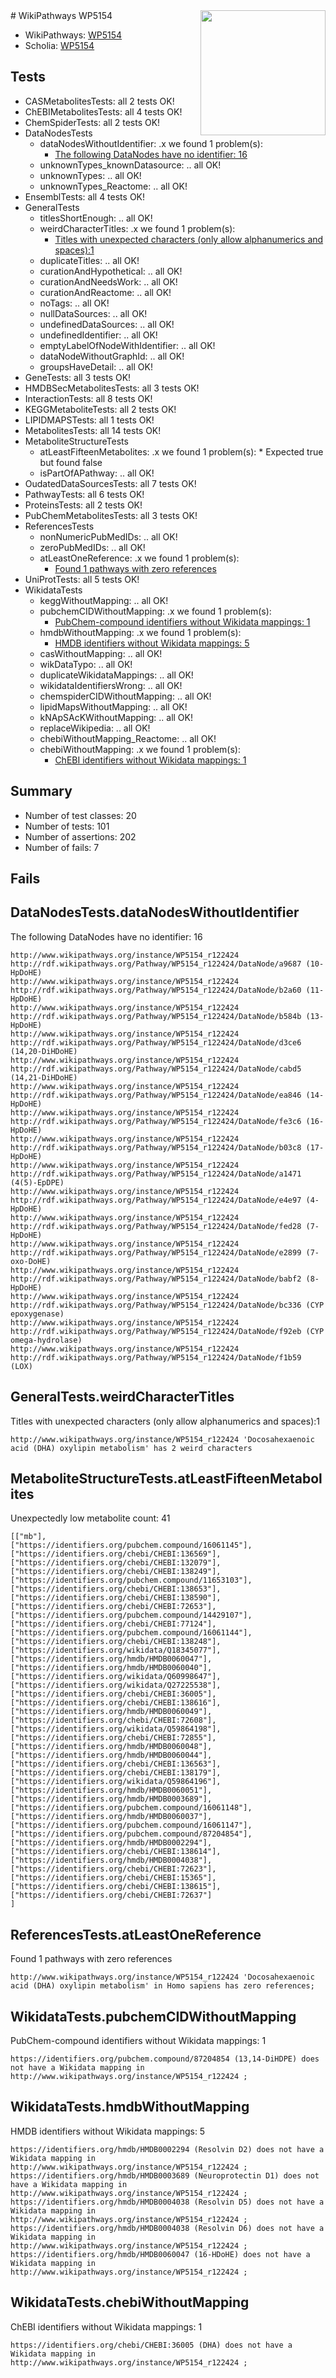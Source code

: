 <img style="float: right; width: 200px" src="https://upload.wikimedia.org/wikipedia/commons/thumb/8/83/Wplogo_with_text_500.png/640px-Wplogo_with_text_500.png" />
# WikiPathways WP5154

* WikiPathways: [WP5154](https://new.wikipathways.org/pathways/WP5154)
* Scholia: [WP5154](https://scholia.toolforge.org/wikipathways/WP5154)
## Tests
* CASMetabolitesTests: all 2 tests OK!
* ChEBIMetabolitesTests: all 4 tests OK!
* ChemSpiderTests: all 2 tests OK!
* DataNodesTests
    * dataNodesWithoutIdentifier: .x we found 1 problem(s):
        * [The following DataNodes have no identifier: 16](#8792c496)
    * unknownTypes_knownDatasource: .. all OK!
    * unknownTypes: .. all OK!
    * unknownTypes_Reactome: .. all OK!
* EnsemblTests: all 4 tests OK!
* GeneralTests
    * titlesShortEnough: .. all OK!
    * weirdCharacterTitles: .x we found 1 problem(s):
        * [Titles with unexpected characters (only allow alphanumerics and spaces):1](#fda87b3f)
    * duplicateTitles: .. all OK!
    * curationAndHypothetical: .. all OK!
    * curationAndNeedsWork: .. all OK!
    * curationAndReactome: .. all OK!
    * noTags: .. all OK!
    * nullDataSources: .. all OK!
    * undefinedDataSources: .. all OK!
    * undefinedIdentifier: .. all OK!
    * emptyLabelOfNodeWithIdentifier: .. all OK!
    * dataNodeWithoutGraphId: .. all OK!
    * groupsHaveDetail: .. all OK!
* GeneTests: all 3 tests OK!
* HMDBSecMetabolitesTests: all 3 tests OK!
* InteractionTests: all 8 tests OK!
* KEGGMetaboliteTests: all 2 tests OK!
* LIPIDMAPSTests: all 1 tests OK!
* MetabolitesTests: all 14 tests OK!
* MetaboliteStructureTests
    * atLeastFifteenMetabolites: .x we found 1 problem(s):
            * Expected true but found false
    * isPartOfAPathway: .. all OK!
* OudatedDataSourcesTests: all 7 tests OK!
* PathwayTests: all 6 tests OK!
* ProteinsTests: all 2 tests OK!
* PubChemMetabolitesTests: all 3 tests OK!
* ReferencesTests
    * nonNumericPubMedIDs: .. all OK!
    * zeroPubMedIDs: .. all OK!
    * atLeastOneReference: .x we found 1 problem(s):
        * [Found 1 pathways with zero references](#35eb778e)
* UniProtTests: all 5 tests OK!
* WikidataTests
    * keggWithoutMapping: .. all OK!
    * pubchemCIDWithoutMapping: .x we found 1 problem(s):
        * [PubChem-compound identifiers without Wikidata mappings: 1](#e6d6fbf)
    * hmdbWithoutMapping: .x we found 1 problem(s):
        * [HMDB identifiers without Wikidata mappings: 5](#8860e69f)
    * casWithoutMapping: .. all OK!
    * wikDataTypo: .. all OK!
    * duplicateWikidataMappings: .. all OK!
    * wikidataIdentifiersWrong: .. all OK!
    * chemspiderCIDWithoutMapping: .. all OK!
    * lipidMapsWithoutMapping: .. all OK!
    * kNApSAcKWithoutMapping: .. all OK!
    * replaceWikipedia: .. all OK!
    * chebiWithoutMapping_Reactome: .. all OK!
    * chebiWithoutMapping: .x we found 1 problem(s):
        * [ChEBI identifiers without Wikidata mappings: 1](#a8d554cd)


## Summary

* Number of test classes: 20
* Number of tests: 101
* Number of assertions: 202
* Number of fails: 7

## Fails

<a name="8792c496" />

## DataNodesTests.dataNodesWithoutIdentifier

The following DataNodes have no identifier: 16
```
http://www.wikipathways.org/instance/WP5154_r122424 http://rdf.wikipathways.org/Pathway/WP5154_r122424/DataNode/a9687 (10-HpDoHE)
http://www.wikipathways.org/instance/WP5154_r122424 http://rdf.wikipathways.org/Pathway/WP5154_r122424/DataNode/b2a60 (11-HpDoHE)
http://www.wikipathways.org/instance/WP5154_r122424 http://rdf.wikipathways.org/Pathway/WP5154_r122424/DataNode/b584b (13-HpDoHE)
http://www.wikipathways.org/instance/WP5154_r122424 http://rdf.wikipathways.org/Pathway/WP5154_r122424/DataNode/d3ce6 (14,20-DiHDoHE)
http://www.wikipathways.org/instance/WP5154_r122424 http://rdf.wikipathways.org/Pathway/WP5154_r122424/DataNode/cabd5 (14,21-DiHDoHE)
http://www.wikipathways.org/instance/WP5154_r122424 http://rdf.wikipathways.org/Pathway/WP5154_r122424/DataNode/ea846 (14-HpDoHE)
http://www.wikipathways.org/instance/WP5154_r122424 http://rdf.wikipathways.org/Pathway/WP5154_r122424/DataNode/fe3c6 (16-HpDoHE)
http://www.wikipathways.org/instance/WP5154_r122424 http://rdf.wikipathways.org/Pathway/WP5154_r122424/DataNode/b03c8 (17-HpDoHE)
http://www.wikipathways.org/instance/WP5154_r122424 http://rdf.wikipathways.org/Pathway/WP5154_r122424/DataNode/a1471 (4(5)-EpDPE)
http://www.wikipathways.org/instance/WP5154_r122424 http://rdf.wikipathways.org/Pathway/WP5154_r122424/DataNode/e4e97 (4-HpDoHE)
http://www.wikipathways.org/instance/WP5154_r122424 http://rdf.wikipathways.org/Pathway/WP5154_r122424/DataNode/fed28 (7-HpDoHE)
http://www.wikipathways.org/instance/WP5154_r122424 http://rdf.wikipathways.org/Pathway/WP5154_r122424/DataNode/e2899 (7-oxo-DoHE)
http://www.wikipathways.org/instance/WP5154_r122424 http://rdf.wikipathways.org/Pathway/WP5154_r122424/DataNode/babf2 (8-HpDoHE)
http://www.wikipathways.org/instance/WP5154_r122424 http://rdf.wikipathways.org/Pathway/WP5154_r122424/DataNode/bc336 (CYP epoxygenase)
http://www.wikipathways.org/instance/WP5154_r122424 http://rdf.wikipathways.org/Pathway/WP5154_r122424/DataNode/f92eb (CYP omega-hydrolase)
http://www.wikipathways.org/instance/WP5154_r122424 http://rdf.wikipathways.org/Pathway/WP5154_r122424/DataNode/f1b59 (LOX)
```

<a name="fda87b3f" />

## GeneralTests.weirdCharacterTitles

Titles with unexpected characters (only allow alphanumerics and spaces):1
```
http://www.wikipathways.org/instance/WP5154_r122424 'Docosahexaenoic acid (DHA) oxylipin metabolism' has 2 weird characters
```

<a name="3b0f9ec8" />

## MetaboliteStructureTests.atLeastFifteenMetabolites

Unexpectedly low metabolite count: 41

```
[["mb"],
["https://identifiers.org/pubchem.compound/16061145"],
["https://identifiers.org/chebi/CHEBI:136569"],
["https://identifiers.org/chebi/CHEBI:132079"],
["https://identifiers.org/chebi/CHEBI:138249"],
["https://identifiers.org/pubchem.compound/11653103"],
["https://identifiers.org/chebi/CHEBI:138653"],
["https://identifiers.org/chebi/CHEBI:138590"],
["https://identifiers.org/chebi/CHEBI:72653"],
["https://identifiers.org/pubchem.compound/14429107"],
["https://identifiers.org/chebi/CHEBI:77124"],
["https://identifiers.org/pubchem.compound/16061144"],
["https://identifiers.org/chebi/CHEBI:138248"],
["https://identifiers.org/wikidata/Q18345077"],
["https://identifiers.org/hmdb/HMDB0060047"],
["https://identifiers.org/hmdb/HMDB0060040"],
["https://identifiers.org/wikidata/Q60998647"],
["https://identifiers.org/wikidata/Q27225538"],
["https://identifiers.org/chebi/CHEBI:36005"],
["https://identifiers.org/chebi/CHEBI:138616"],
["https://identifiers.org/hmdb/HMDB0060049"],
["https://identifiers.org/chebi/CHEBI:72608"],
["https://identifiers.org/wikidata/Q59864198"],
["https://identifiers.org/chebi/CHEBI:72855"],
["https://identifiers.org/hmdb/HMDB0060048"],
["https://identifiers.org/hmdb/HMDB0060044"],
["https://identifiers.org/chebi/CHEBI:136563"],
["https://identifiers.org/chebi/CHEBI:138179"],
["https://identifiers.org/wikidata/Q59864196"],
["https://identifiers.org/hmdb/HMDB0060051"],
["https://identifiers.org/hmdb/HMDB0003689"],
["https://identifiers.org/pubchem.compound/16061148"],
["https://identifiers.org/hmdb/HMDB0060037"],
["https://identifiers.org/pubchem.compound/16061147"],
["https://identifiers.org/pubchem.compound/87204854"],
["https://identifiers.org/hmdb/HMDB0002294"],
["https://identifiers.org/chebi/CHEBI:138614"],
["https://identifiers.org/hmdb/HMDB0004038"],
["https://identifiers.org/chebi/CHEBI:72623"],
["https://identifiers.org/chebi/CHEBI:15365"],
["https://identifiers.org/chebi/CHEBI:138615"],
["https://identifiers.org/chebi/CHEBI:72637"]
]
```

<a name="35eb778e" />

## ReferencesTests.atLeastOneReference

Found 1 pathways with zero references
```
http://www.wikipathways.org/instance/WP5154_r122424 'Docosahexaenoic acid (DHA) oxylipin metabolism' in Homo sapiens has zero references; 
```

<a name="e6d6fbf" />

## WikidataTests.pubchemCIDWithoutMapping

PubChem-compound identifiers without Wikidata mappings: 1
```
https://identifiers.org/pubchem.compound/87204854 (13,14-DiHDPE) does not have a Wikidata mapping in http://www.wikipathways.org/instance/WP5154_r122424 ; 
```

<a name="8860e69f" />

## WikidataTests.hmdbWithoutMapping

HMDB identifiers without Wikidata mappings: 5
```
https://identifiers.org/hmdb/HMDB0002294 (Resolvin D2) does not have a Wikidata mapping in http://www.wikipathways.org/instance/WP5154_r122424 ; 
https://identifiers.org/hmdb/HMDB0003689 (Neuroprotectin D1) does not have a Wikidata mapping in http://www.wikipathways.org/instance/WP5154_r122424 ; 
https://identifiers.org/hmdb/HMDB0004038 (Resolvin D5) does not have a Wikidata mapping in http://www.wikipathways.org/instance/WP5154_r122424 ; 
https://identifiers.org/hmdb/HMDB0004038 (Resolvin D6) does not have a Wikidata mapping in http://www.wikipathways.org/instance/WP5154_r122424 ; 
https://identifiers.org/hmdb/HMDB0060047 (16-HDoHE) does not have a Wikidata mapping in http://www.wikipathways.org/instance/WP5154_r122424 ; 
```

<a name="a8d554cd" />

## WikidataTests.chebiWithoutMapping

ChEBI identifiers without Wikidata mappings: 1
```
https://identifiers.org/chebi/CHEBI:36005 (DHA) does not have a Wikidata mapping in http://www.wikipathways.org/instance/WP5154_r122424 ; 
```

